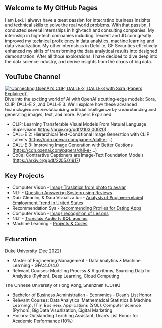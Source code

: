 ## Welcome to My GitHub Pages

I am Lexi. I always have a great passion for integrating business insights and technical skills to solve the real world problems. With that passion, I conducted several internships in high-tech and consulting companies. My internship in high-tech companies including Tencent and JD.com greatly improved my technical proficiency in data analytics, machine learning and data visualization. My other internships in Deloitte, GF Securities effectively enhanced my skills of transforming the data analytical results into designed demonstration. After all those explorations, I have decided to dive deep into the data science industry, and derive insights from the chaos of big data.

## YouTube Channel
[!['Connecting OpenAI's CLIP, DALLE-2, DALLE-3 with Sora (Papers Explained)'](https://img.youtube.com/vi/l9Dg_IQS3W8/0.jpg)](https://www.youtube.com/watch?v=l9Dg_IQS3W8)
Dive into the exciting world of AI with OpenAI's cutting-edge models: Sora, CLIP, DALL-E 2, and DALL-E 3. We'll explore how these advanced technologies are revolutionizing artificial intelligence by understanding and generating images, text, and more. 
 Papers Explained:
- CLIP: Learning Transferable Visual Models From Natural Language Supervision (https://arxiv.org/pdf/2103.00020)
- DALL-E 2: Hierarchical Text-Conditional Image Generation with CLIP Latents (https://cdn.openai.com/papers/dall-e-...) 
- DALL-E 3: Improving Image Generation with Better Captions (https://cdn.openai.com/papers/dall-e-...)
- CoCa: Contrastive Captioners are Image-Text Foundation Models (https://arxiv.org/pdf/2205.01917)

## Key Projects
* Computer Vision - [Image Traslation from photo to avatar](https://github.com/tongtz/photo2avatar/blob/main/presentation.pdf)
* NLP - [Question Answering System using Reviews](https://github.com/tongtz/QuestionAnswering/blob/main/Presentation.pdf)
* Data Cleaning & Data Visualization - [Analysis of Engineer-related Employment Trend in United States](https://github.com/tongtz/employment-trend/blob/main/Analysis%20of%20Engineer-related%20Employment%20Trend%20in%20United%20States%20.pdf)
* Recommendation Sys - [Recommending Profiles for Dating Apps](https://github.com/bkenan/dating_recsys.git)
* Computer Vision - [Image recognition of Lesions](https://github.com/tongtz/tongtz.github.io/blob/main/docs/presentation.pdf)
* NLP - [Translate Audio to SQL queries](https://github.com/1999Lyd/test-to-sql-model-implementation)
* Machine Learning - [Projects & Codes](https://github.com/tongtz/MachineLearning)

## Education
Duke University (Dec 2022)
* Master of Engineering Management - Data Analytics & Machine Learning - GPA:4.0/4.0
* Relevant Courses: Modeling Process & Algorithms, Sourcing Data for Analytics (Python), Deep Learning, Cloud Computing

The Chinese University of Hong Kong, Shenzhen (CUHK)                                                    	  
* Bachelor of Business Administration - Economics - Dean’s List Honor       
* Relevant Courses: Data Analytics (Mathematical Statistics & Machine Learning), IT in Business Applications (SQL), Computer Science (Python), Big Data Visualization, Digital Marketing
* Honors: Outstanding Teaching Assistant, Dean’s List Honor for Academic Performance (10%)
